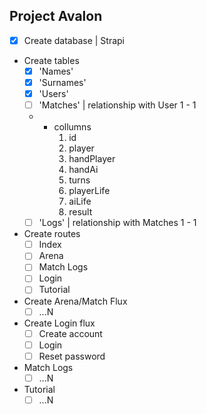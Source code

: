 ## Project Avalon

- [x] Create database | Strapi

* Create tables
    - [x] 'Names'
    - [x] 'Surnames'
    - [x] 'Users'
    - [ ] 'Matches' | relationship with User 1 - 1
    - * collumns
        1. id
        2. player
        3. handPlayer
        4. handAi
        5. turns
        6. playerLife
        7. aiLife
        8. result
    - [ ] 'Logs' | relationship with Matches 1 - 1

* Create routes
    - [ ] Index
    - [ ] Arena
    - [ ] Match Logs
    - [ ] Login
    - [ ] Tutorial

* Create Arena/Match Flux
    - [ ] ...N

* Create Login flux
    - [ ] Create account
    - [ ] Login
    - [ ] Reset password

* Match Logs
    - [ ] ...N

* Tutorial
    - [ ] ...N